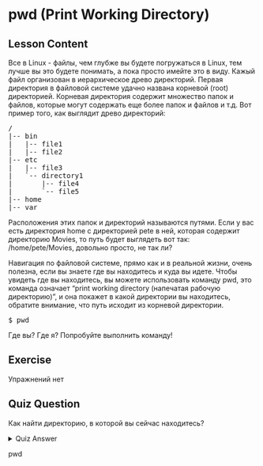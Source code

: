 # pwd (Print Working Directory)

## Lesson Content

Все в Linux - файлы, чем глубже вы будете погружаться в Linux, тем лучше вы это будете понимать, а пока просто имейте это в виду. Кажый файл организован в иерархическое древо директорий. Первая директория в файловой системе удачно названа корневой (root) директорией. Корневая директория содержит множество папок и файлов, которые могут содержать еще более папок и файлов и т.д. Вот пример того, как выглядит древо директорий:

<pre>/
|-- bin
|   |-- file1
|   |-- file2
|-- etc
|   |-- file3
|   `-- directory1
|       |-- file4
|       `-- file5
|-- home
|-- var
</pre>

Расположения этих папок и директорий называются путями. Если у вас есть директория home с директорией pete в ней, которая содержит директорию Movies, то путь будет выглядеть вот так: /home/pete/Movies, довольно просто, не так ли?

Навигация по файловой системе, прямо как и в реальной жизни, очень полезна, если вы знаете где вы находитесь и куда вы идете. Чтобы увидеть где вы находитесь, вы можете использовать команду pwd, это команда означает “print working directory (напечатая рабочую директорию)”, и она покажет в какой директории вы находитесь, обратите внимание, что путь исходит из корневой директории.

<pre>$ pwd</pre>

Где вы? Где я? Попробуйте выполнить команду!

## Exercise

Упражнений нет

## Quiz Question

Как найти директорию, в которой вы сейчас находитесь?

<details>
    <summary>Quiz Answer</summary>
</details>

pwd